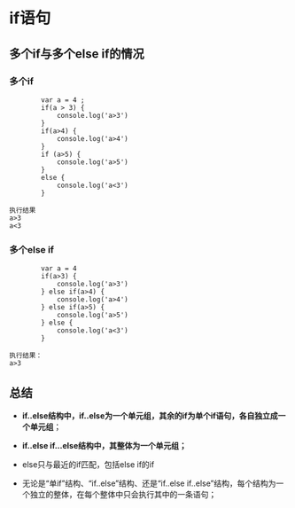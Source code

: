 # if语句

## 多个if与多个else if的情况

### 多个if

```
		var a = 4 ;
		if(a > 3) {
			console.log('a>3')
		} 
		if(a>4) {
			console.log('a>4')
		}
		if (a>5) {
			console.log('a>5')
		}
		else {
			console.log('a<3')
		}
```

```
执行结果
a>3
a<3
```

### 多个else if

```
		var a = 4
		if(a>3) {
			console.log('a>3')
		} else if(a>4) {
			console.log('a>4')
		} else if(a>5) {
			console.log('a>5')
		} else {
			console.log('a<3')
		}
```

```
执行结果：
a>3
```

## 总结

- **if..else结构中，if..else为一个单元组，其余的if为单个if语句，各自独立成一个单元组**；
- **if..else if...else结构中，其整体为一个单元组；**

- else只与最近的if匹配，包括else if的if

- 无论是“单if”结构、“if..else”结构、还是“if..else if..else”结构，每个结构为一个独立的整体，在每个整体中只会执行其中的一条语句；
